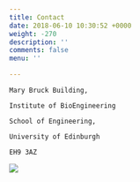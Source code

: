 ```yaml
---
title: Contact
date: 2018-06-10 10:30:52 +0000
weight: -270
description: ''
comments: false
menu: ''

---
```


    Mary Bruck Building, 

    Institute of BioEngineering

    School of Engineering,

    University of Edinburgh

    EH9 3AZ

![](/uploads/image001.png)